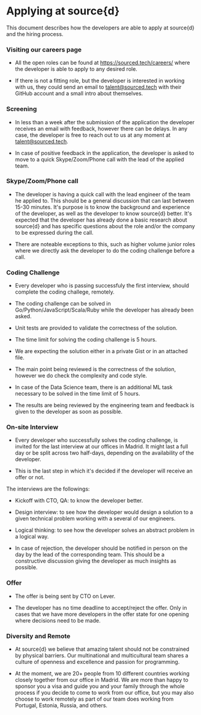 # Applying at source{d} 

This document describes how the developers are able to apply at source{d} and the hiring process. 


### Visiting our careers page

- All the open roles can be found at https://sourced.tech/careers/ where the developer is able to apply to any desired role. 

- If there is not a fitting role, but the developer is interested in working with us, they could send an email to talent@sourced.tech with their GitHub account and a small intro about themselves. 

### Screening  

- In less than a week after the submission of the application the developer receives an email with feedback, however there can be delays. In any case, the developer is free to reach out to us at any moment at talent@sourced.tech.

- In case of positive feedback in the application, the developer is asked to move to a quick Skype/Zoom/Phone call with the lead of the applied team. 

### Skype/Zoom/Phone call  

- The developer is having a quick call with the lead engineer of the team he applied to. This should be a general discussion that can last between 15-30 minutes. It's purpose is to know the background and experience of the developer, as well as the developer to know source{d} better. It's expected that the developer has already done a basic research about source{d} and has specific questions about the role and/or the company to be expressed during the call. 

- There are noteable exceptions to this, such as higher volume junior roles where we directly ask the developer to do the coding challenge before a call.

### Coding Challenge

- Every developer who is passing successfuly the first interview, should complete the coding challege, remotely.

- The coding challenge can be solved in Go/Python/JavaScript/Scala/Ruby while the developer has already been asked.

- Unit tests are provided to validate the correctness of the solution.

- The time limit for solving the coding challenge is 5 hours. 

- We are expecting the solution either in a private Gist or in an attached file.

- The main point being reviewed is the correctness of the solution, however we do check the complexity and code style. 

- In case of the Data Science team, there is an additional ML task necessary to be solved in the time limit of 5 hours. 

- The results are being reviewed by the engineering team and feedback is given to the developer as soon as possible. 


### On-site Interview

- Every developer who successfully solves the coding challenge, is invited for the last interview at our offices in Madrid. It might last a full day or be split across two half-days, depending on the availability of the developer.

- This is the last step in which it's decided if the developer will receive an offer or not. 

The interviews are the followings:

- Kickoff with CTO, QA: to know the developer better.

- Design interview: to see how the developer would design a solution to a given technical problem working with a several of our engineers.

- Logical thinking: to see how the developer solves an abstract problem in a logical way.

- In case of rejection, the developer should be notified in person on the day by the lead of the corresponding team. This should be a constructive discussion giving the developer as much insights as possible. 

### Offer

- The offer is being sent by CTO on Lever. 

- The developer has no time deadline to accept/reject the offer. Only in cases that we have more developers in the offer state for one opening where decisions need to be made. 

### Diversity and Remote 

- At source{d} we believe that amazing talent should not be constrained by physical barriers. Our multinational and multicultural team shares a culture of openness and excellence and passion for programming.

- At the moment, we are 20+ people from 10 different countries working closely together from our office in Madrid. We are more than happy to sponsor you a visa and guide you and your family through the whole process if you decide to come to work from our office, but you may also choose to work remotely as part of our team does working from Portugal, Estonia, Russia, and others.
